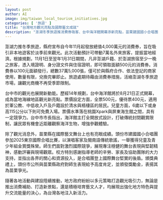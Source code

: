 ```yaml
---
layout: post
author: AI
image: img/taiwan_local_tourism_initiatives.jpg
categories: [ '旅遊' ]
title: "台灣地方觀光亮點及國際藝文成就"
description: "澎湖冬季旅遊推消費券吸客、台中海洋館開幕添新亮點，苗栗建國國小合唱團奪東京金賞，展現多元地方活力與特色。"
---
```

澎湖力推冬季旅遊，縣府宣布自今年11月起發放總值4,000萬元的消費券，旨在吸引非本地遊客於淡季前來觀光。此次活動預計可帶動7萬名外來旅客，提振當地經濟。根據規劃，11月1日至翌年1月31日期間，凡非澎湖戶籍、於澎湖旅宿至少一晚之旅客，憑入境證明、身分證文件與住宿證明，即可領取面額500元的消費券。消費券以100元面額發行，總數37萬5,000張，僅可於與縣府合作、依法登記的商家使用，數量有限，兌換完畢即止。旅遊處期待藉由消費券措施，活絡澎湖冬季旅遊市場，讓觀光商機不再受季節限制。

台中市的觀光也展開新動能。歷經14年規劃，台中海洋館將於8月21日正式開幕，成為當地海線地區觀光新亮點。票價設定方面，全票500元，優待票400元，適用於軍公教、中低收入戶及戶籍設於清水與梧棲區的居民。兒童方面，6歲以下或身高115公分以下則可免費入場。票價水準落在桃園Xpark與屏東海生館之間，具有一定競爭力。台中市市長指出，海洋館主打全開放式設計，打破傳統封閉觀賞限制，讓民眾有機會近距離觀察海洋生物，增強參觀體驗。

除了觀光消息外，苗栗縣在國際藝文舞台上也有亮眼成績。頭份市建國國小合唱團參加2025東京國際合唱比賽，以演唱客家及閩南語傳統歌謠，一舉獲得兒童及青少年組金賞獎殊榮。師生們面對激烈國際競爭，展現專注穩健的舞台表現與堅韌精神，感動評審與現場觀眾。校方特別感謝指導老師的辛勞、家長及協助團隊的大力支持，並指出各界的關心和資源投入，是合唱團登上國際舞台堅實的後盾。頒獎典禮上，頭份市公所與苗栗縣政府對師生表現給予高度肯定，並頒發獎勵金，表揚其為苗栗爭光。

隨著各地活動與建設陸續推動，地方政府紛紛以多元策略打造觀光吸引力，無論是推出消費補助、打造新景點，還是積極培育藝文人才，均展現出強化地方特色與提升交流能量的決心，為台灣各地注入新活力。